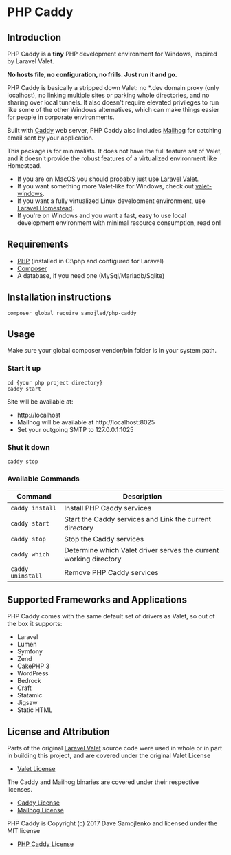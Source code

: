 # PHP Caddy

## Introduction
PHP Caddy is a **tiny** PHP development environment for Windows, inspired by Laravel Valet.

**No hosts file, no configuration, no frills.  Just run it and go.**

PHP Caddy is basically a stripped down Valet: no *.dev domain proxy (only localhost), no linking multiple sites or
parking whole directories, and no sharing over local tunnels.  It also doesn't require elevated privileges to run
like some of the other Windows alternatives, which can make things easier for people in corporate environments.

Built with [Caddy](https://caddyserver.com/) web server, PHP Caddy also includes [Mailhog](https://github.com/mailhog/MailHog) 
for catching email sent by your application.

This package is for minimalists.  It does not have the full feature set of Valet, and it doesn't provide the
robust features of a virtualized environment like Homestead.
- If you are on MacOS you should probably just use [Laravel Valet](https://laravel.com/docs/5.4/valet).  
- If you want something more Valet-like for Windows, check out [valet-windows](https://github.com/cretueusebiu/valet-windows).
- If you want a fully virtualized Linux development environment, use [Laravel Homestead](https://laravel.com/docs/5.4/homestead).
- If you're on Windows and you want a fast, easy to use local development environment with minimal resource consumption, read on!

## Requirements
- [PHP](http://windows.php.net/) (installed in C:\php and configured for Laravel)
- [Composer](https://getcomposer.org/)
- A database, if you need one (MySql/Mariadb/Sqlite)

## Installation instructions
```
composer global require samojled/php-caddy
```

## Usage
Make sure your global composer vendor/bin folder is in your system path.

### Start it up
```
cd {your php project directory}
caddy start
```

Site will be available at:
- http://localhost
- Mailhog will be available at http://localhost:8025
- Set your outgoing SMTP to 127.0.0.1:1025

### Shut it down
```
caddy stop
```

### Available Commands

| Command | Description |
| --- | --- |
| `caddy install` | Install PHP Caddy services |
| `caddy start` | Start the Caddy services and Link the current directory |
| `caddy stop` | Stop the Caddy services |
| `caddy which` | Determine which Valet driver serves the current working directory |
| `caddy uninstall` | Remove PHP Caddy services |

## Supported Frameworks and Applications
PHP Caddy comes with the same default set of drivers as Valet, so out of the box it supports:

- Laravel
- Lumen
- Symfony
- Zend
- CakePHP 3
- WordPress
- Bedrock
- Craft
- Statamic
- Jigsaw
- Static HTML

## License and Attribution
Parts of the original [Laravel Valet](https://laravel.com/docs/5.4/valet) source code were used in whole or in part 
in building this project, and are covered under the original Valet License 
- [Valet License](ValetLicense.txt)

The Caddy and Mailhog binaries are covered under their respective licenses. 
- [Caddy License](bin/CaddyLicense.txt) 
- [Mailhog License](bin/MailhogLicense.txt)

PHP Caddy is Copyright (c) 2017 Dave Samojlenko and licensed under the MIT license 
- [PHP Caddy License](LICENSE.txt)